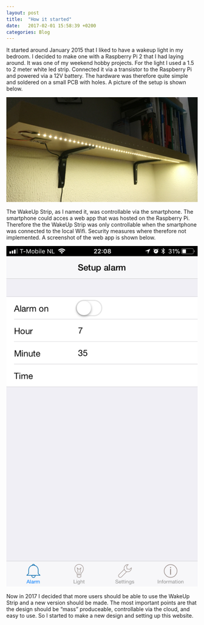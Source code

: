 ```yaml
---
layout: post
title:  "How it started"
date:   2017-02-01 15:58:39 +0200
categories: Blog
---
```

It started around January 2015 that I liked to have a wakeup light in my bedroom. I decided to make one with a Raspberry Pi 2 that I had laying around. It was one of my weekend hobby projects. For the light I used a 1.5 to 2 meter white led strip. Connected it via a transistor to the Raspberry Pi and powered via a 12V battery. The hardware was therefore quite simple and soldered on a small PCB with holes. A picture of the setup is shown below.

![First WakeUp Strip](/img/first-wakupstrip.jpg)

The WakeUp Strip, as I named it, was controllable via the smartphone. The smartphone could acces a web app that was hosted on the Raspberry Pi. Therefore the the WakeUp Strip was only controllable when the smartphone was connected to the local Wifi. Security measures where therefore not implemented. A screenshot of the web app is shown below.

![First WakeUp Strip app](/img/app-screenshot.jpg)

Now in 2017 I decided that more users should be able to use the WakeUp Strip and a new version should be made. The most important points are that the design should be “mass” produceable, controllable via the cloud, and easy to use. So I started to make a new design and setting up this website.
